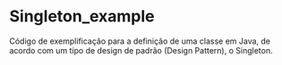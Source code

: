 # Singleton_example
Código de exemplificação para a definição de uma classe em Java, de acordo com um tipo de design de padrão (Design Pattern), o Singleton.
